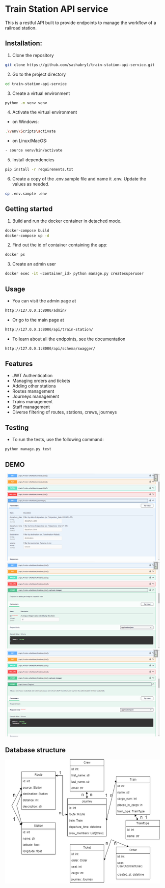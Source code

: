 # Train Station API service
This is a restful API built to provide endpoints to manage the workflow of a railroad station.

## Installation:
1. Clone the repository
```bash 
git clone https://github.com/sashabryl/train-station-api-service.git
```
2. Go to the project directory
```bash
cd train-station-api-service
```
3. Create a virtual environment
```bash
python -m venv venv
```
4. Activate the virtual environment
- on Windows:
```bash
.\venv\Scripts\activate
```
- on Linux/MacOS:
```bash
- source venv/bin/activate
 ```
5. Install dependencies
```bash
pip install -r requirements.txt
```

6. Create a copy of the .env.sample file and name it .env.
Update the values as needed.
```bash
cp .env.sample .env
```

## Getting started
1. Build and run the docker container in detached mode.
```bash
docker-compose build
docker-compose up -d
```
2. Find out the id of container containing the app:
```bash
docker ps
```
3. Create an admin user
```bash
docker exec -it <container_id> python manage.py createsuperuser
```
## Usage
- You can visit the admin page at
```bash
http://127.0.0.1:8000/admin/
```
- Or go to the main page at
```bash
http://127.0.0.1:8000/api/train-station/
```
- To learn about all the endpoints, see the documentation
```bash
http://127.0.0.1:8000/api/schema/swagger/
```
## Features
- JWT Authentication
- Managing orders and tickets
- Adding other stations
- Routes management
- Journeys management
- Trains management
- Staff management
- Diverse filtering of routes, stations, crews, journeys

## Testing
- To run the tests, use the following command:
```bash
python manage.py test
```
## DEMO
![Screenshot1](schema_1.png)
![Screenshot2](schema_2.png)
![Screenshot3](schema_3.png)
## Database structure
![DB_schema](train-station-db-schema.png)
